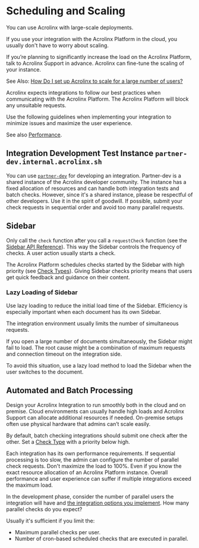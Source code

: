 # Scheduling and Scaling

You can use Acrolinx with large-scale deployments.

If you use your integration with the Acrolinx Platform in the cloud, you usually don't have to worry about scaling.

If you’re planning to significantly increase the load on the Acrolinx Platform, talk to Acrolinx Support in advance.
Acrolinx can fine-tune the scaling of your instance.

See Also: [How Do I set up Acrolinx to scale for a large number of users?](https://docs.acrolinx.com/kb/en/how-do-i-set-up-acrolinx-to-scale-to-a-large-number-of-users-13730796.html)

Acrolinx expects integrations to follow our best practices when communicating with the Acrolinx Platform.
The Acrolinx Platform will block any unsuitable requests.

Use the following guidelines when implementing your integration to minimize issues and maximize the user experience.

See also [Performance](performance.md).

## Integration Development Test Instance `partner-dev.internal.acrolinx.sh`

You can use [`partner-dev`](https://partner-dev.internal.acrolinx.sh/) for developing an integration.
Partner-dev is a shared instance of the Acrolinx developer community.
The instance has a fixed allocation of resources and can handle both integration tests and batch checks.
However, since it's a shared instance, please be respectful of other developers. Use it in the spirit of goodwill.
If possible, submit your check requests in sequential order and avoid too many parallel requests.

## Sidebar

Only call the `check` function after you call a `requestCheck` function (see the [Sidebar API Reference](https://acrolinx.github.io/sidebar-interface/)).
This way the Sidebar controls the frequency of checks.
A user action usually starts a check.

The Acrolinx Platform schedules checks started by the Sidebar with high priority (see [Check Types](check-types.md)).
Giving Sidebar checks priority means that users get quick feedback and guidance on their content.

### Lazy Loading of Sidebar

Use lazy loading to reduce the initial load time of the Sidebar.
Efficiency is especially important when each document has its own Sidebar.

The integration environment usually limits the number of simultaneous requests.

If you open a large number of documents simultaneously, the Sidebar might fail to load.
The root cause might be a combination of maximum requests and connection timeout on the integration side.

To avoid this situation, use a lazy load method to load the Sidebar when the user switches to the document.

## Automated and Batch Processing

Design your Acrolinx Integration to run smoothly both in the cloud and on premise.
Cloud environments can usually handle high loads and Acrolinx Support can allocate additional resources if needed.
On-premise setups often use physical hardware that admins can’t scale easily.

By default, batch checking integrations should submit one check after the other.
Set a [Check Type](check-types.md) with a priority below high.

Each integration has its own performance requirements.
If sequential processing is too slow, the admin can configure the number of parallel check requests.
Don't maximize the load to 100%. Even if you know the exact resource allocation of an Acrolinx Platform instance.
Overall performance and user experience can suffer if multiple integrations exceed the maximum load.

In the development phase, consider the number of parallel users the integration will have
and [the integration options you implement](integration-points.md). How many parallel checks do you expect?

Usually it's sufficient if you limit the:

* Maximum parallel checks per user.
* Number of cron-based scheduled checks that are executed in parallel.
